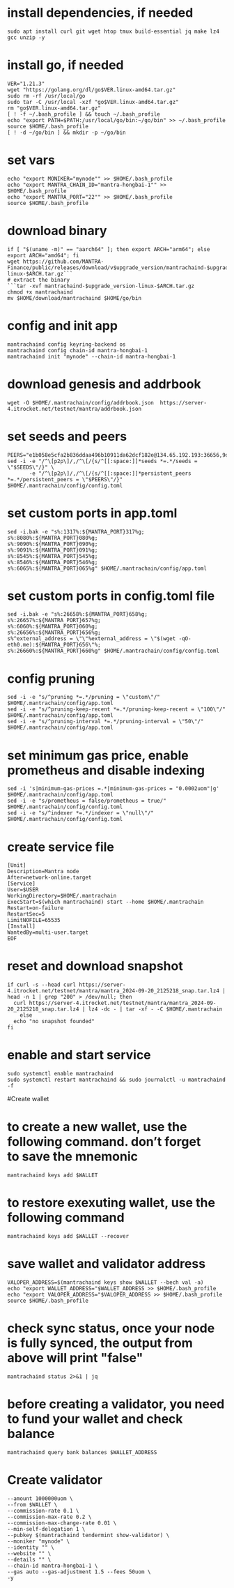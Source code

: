 # install dependencies, if needed
```sudo apt update && sudo apt upgrade -y
sudo apt install curl git wget htop tmux build-essential jq make lz4 gcc unzip -y
```
# install go, if needed
```cd $HOME
VER="1.21.3"
wget "https://golang.org/dl/go$VER.linux-amd64.tar.gz"
sudo rm -rf /usr/local/go
sudo tar -C /usr/local -xzf "go$VER.linux-amd64.tar.gz"
rm "go$VER.linux-amd64.tar.gz"
[ ! -f ~/.bash_profile ] && touch ~/.bash_profile
echo "export PATH=$PATH:/usr/local/go/bin:~/go/bin" >> ~/.bash_profile
source $HOME/.bash_profile
[ ! -d ~/go/bin ] && mkdir -p ~/go/bin
```

# set vars
```echo "export WALLET="wallet"" >> $HOME/.bash_profile
echo "export MONIKER="mynode"" >> $HOME/.bash_profile
echo "export MANTRA_CHAIN_ID="mantra-hongbai-1"" >> $HOME/.bash_profile
echo "export MANTRA_PORT="22"" >> $HOME/.bash_profile
source $HOME/.bash_profile
```

# download binary
```upgrade_version="3.0.0"
if [ "$(uname -m)" == "aarch64" ]; then export ARCH="arm64"; else export ARCH="amd64"; fi
wget https://github.com/MANTRA-Finance/public/releases/download/v$upgrade_version/mantrachaind-$upgrade_version-linux-$ARCH.tar.gz```
# extract the binary
```tar -xvf mantrachaind-$upgrade_version-linux-$ARCH.tar.gz
chmod +x mantrachaind
mv $HOME/download/mantrachaind $HOME/go/bin
```

# config and init app
```mantrachaind config node tcp://localhost:${MANTRA_PORT}657
mantrachaind config keyring-backend os
mantrachaind config chain-id mantra-hongbai-1
mantrachaind init "mynode" --chain-id mantra-hongbai-1
```

# download genesis and addrbook
```wget -O $HOME/.mantrachain/config/genesis.json https://server-4.itrocket.net/testnet/mantra/genesis.json
wget -O $HOME/.mantrachain/config/addrbook.json  https://server-4.itrocket.net/testnet/mantra/addrbook.json
```

# set seeds and peers
```SEEDS=""
PEERS="e1b058e5cfa2b836ddaa496b10911da62dcf182e@134.65.192.193:36656,9d8acd0a6a0320ef705feb16757e14aca8b80bc0@81.17.98.206:26656,e4ab5611faceed5063357828b5e9a0ca5f26d15b@185.225.32.30:27656,30235fa097d100a14d2b534fdbf67e34e8d5f6cf@139.45.205.60:21656,33cf22311a510b01552fb1e323add74c641f01c5@65.109.62.39:18656,461895a08760159547c7b307f5a715f8f16feda8@46.166.140.185:26656,4108fe9fcb51967c16866b0b9c5bc14b4326afb0@65.108.78.101:14356,042c33fb6929d4d8a1f3d1c25694912ef1d6673e@162.55.245.144:2040,73cfc9b8f63aa9dbb923163854221db768039847@94.237.56.172:26656"
sed -i -e "/^\[p2p\]/,/^\[/{s/^[[:space:]]*seeds *=.*/seeds = \"$SEEDS\"/}" \
       -e "/^\[p2p\]/,/^\[/{s/^[[:space:]]*persistent_peers *=.*/persistent_peers = \"$PEERS\"/}" $HOME/.mantrachain/config/config.toml
```


# set custom ports in app.toml
```
sed -i.bak -e "s%:1317%:${MANTRA_PORT}317%g;
s%:8080%:${MANTRA_PORT}080%g;
s%:9090%:${MANTRA_PORT}090%g;
s%:9091%:${MANTRA_PORT}091%g;
s%:8545%:${MANTRA_PORT}545%g;
s%:8546%:${MANTRA_PORT}546%g;
s%:6065%:${MANTRA_PORT}065%g" $HOME/.mantrachain/config/app.toml
```

# set custom ports in config.toml file
```
sed -i.bak -e "s%:26658%:${MANTRA_PORT}658%g;
s%:26657%:${MANTRA_PORT}657%g;
s%:6060%:${MANTRA_PORT}060%g;
s%:26656%:${MANTRA_PORT}656%g;
s%^external_address = \"\"%external_address = \"$(wget -qO- eth0.me):${MANTRA_PORT}656\"%;
s%:26660%:${MANTRA_PORT}660%g" $HOME/.mantrachain/config/config.toml
```

# config pruning
```
sed -i -e "s/^pruning *=.*/pruning = \"custom\"/" $HOME/.mantrachain/config/app.toml
sed -i -e "s/^pruning-keep-recent *=.*/pruning-keep-recent = \"100\"/" $HOME/.mantrachain/config/app.toml
sed -i -e "s/^pruning-interval *=.*/pruning-interval = \"50\"/" $HOME/.mantrachain/config/app.toml
```

# set minimum gas price, enable prometheus and disable indexing
```
sed -i 's|minimum-gas-prices =.*|minimum-gas-prices = "0.0002uom"|g' $HOME/.mantrachain/config/app.toml
sed -i -e "s/prometheus = false/prometheus = true/" $HOME/.mantrachain/config/config.toml
sed -i -e "s/^indexer *=.*/indexer = \"null\"/" $HOME/.mantrachain/config/config.toml
```

# create service file
```sudo tee /etc/systemd/system/mantrachaind.service > /dev/null <<EOF
[Unit]
Description=Mantra node
After=network-online.target
[Service]
User=$USER
WorkingDirectory=$HOME/.mantrachain
ExecStart=$(which mantrachaind) start --home $HOME/.mantrachain
Restart=on-failure
RestartSec=5
LimitNOFILE=65535
[Install]
WantedBy=multi-user.target
EOF
```

# reset and download snapshot
```mantrachaind tendermint unsafe-reset-all --home $HOME/.mantrachain
if curl -s --head curl https://server-4.itrocket.net/testnet/mantra/mantra_2024-09-20_2125218_snap.tar.lz4 | head -n 1 | grep "200" > /dev/null; then
  curl https://server-4.itrocket.net/testnet/mantra/mantra_2024-09-20_2125218_snap.tar.lz4 | lz4 -dc - | tar -xf - -C $HOME/.mantrachain
    else
  echo "no snapshot founded"
fi
```

# enable and start service
```sudo systemctl daemon-reload
sudo systemctl enable mantrachaind
sudo systemctl restart mantrachaind && sudo journalctl -u mantrachaind -f
```
#Create wallet
# to create a new wallet, use the following command. don’t forget to save the mnemonic
```mantrachaind keys add $WALLET```

# to restore exexuting wallet, use the following command
```mantrachaind keys add $WALLET --recover```

# save wallet and validator address
```WALLET_ADDRESS=$(mantrachaind keys show $WALLET -a)
VALOPER_ADDRESS=$(mantrachaind keys show $WALLET --bech val -a)
echo "export WALLET_ADDRESS="$WALLET_ADDRESS >> $HOME/.bash_profile
echo "export VALOPER_ADDRESS="$VALOPER_ADDRESS >> $HOME/.bash_profile
source $HOME/.bash_profile
```

# check sync status, once your node is fully synced, the output from above will print "false"
```mantrachaind status 2>&1 | jq ```

# before creating a validator, you need to fund your wallet and check balance
```mantrachaind query bank balances $WALLET_ADDRESS ```

# Create validator
```mantrachaind tx staking create-validator \
--amount 1000000uom \
--from $WALLET \
--commission-rate 0.1 \
--commission-max-rate 0.2 \
--commission-max-change-rate 0.01 \
--min-self-delegation 1 \
--pubkey $(mantrachaind tendermint show-validator) \
--moniker "mynode" \
--identity "" \
--website "" \
--details "" \
--chain-id mantra-hongbai-1 \
--gas auto --gas-adjustment 1.5 --fees 50uom \
-y
```
